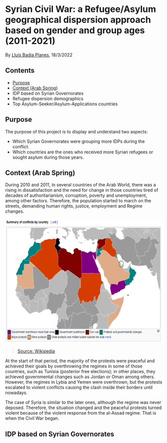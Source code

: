 # Syrian Civil War: a Refugee/Asylum geographical dispersion approach based on gender and group ages (2011-2021)

By [Lluis Badia Planes](https://github.com/lluis90badia), 18/3/2022

## Contents

- [Purpose](https://github.com/lluis90badia/lbadialabwork/blob/main/syria_final_project/README.md#purpose)
- [Context (Arab Spring)](https://github.com/lluis90badia/lbadialabwork/blob/main/syria_final_project/README.md#context-arab-spring)
- IDP based on Syrian Governorates
- Refugee dispersion demographics
- Top Asylum-Seeker/Asylum-Applications countries

## Purpose

The purpose of this project is to display and understand two aspects:

- Which Syrian Governorates were grouping more IDPs during the conflict.
- Which countries are the ones who received more Syrian refugees or sought asylum during those years.

## Context (Arab Spring)

During 2010 and 2011, in several countries of the Arab World, there was a rising in dissatisfaction and the need for change in those countries tired of decades of authoritarianism, corruption, poverty and unemployment, among other factors. Therefore, the population started to march on the streets, demanding human rights, justice, employment and Regime changes.

<p align="center"><img src="https://github.com/lluis90badia/lbadialabwork/blob/main/syria_final_project/images/wikipedia_arab_spring.PNG"  height="400"></p>

> [Source: Wikipedia](https://en.wikipedia.org/wiki/Arab_Spring#Protests_and_uprisings)

At the start of that period, the majority of the protests were peaceful and achieved their goals by overthrowing the regimes in some of those countries, such as Tunisia (posterior free elections); in other places, they achieved governmental changes such as Jordan or Oman among others. However, the regimes in Lybia and Yemen were overthrown, but the protests escalated to violent conflicts causing the clash inside their borders until nowadays. 

The case of Syria is similar to the later ones, although the regime was never deposed. Therefore, the situation changed and the peaceful protests turned violent because of the violent response from the al-Assad regime. That is when the Civil War began.

## IDP based on Syrian Governorates


